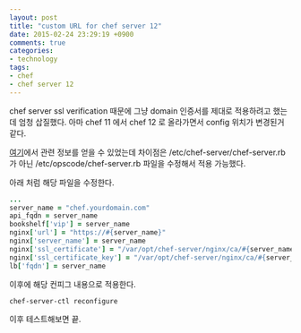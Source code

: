 ```yaml
---
layout: post
title: "custom URL for chef server 12"
date: 2015-02-24 23:29:19 +0900
comments: true
categories:
- technology
tags:
- chef
- chef server 12
---
```


chef server ssl verification 때문에 그냥 domain 인증서를 제대로 적용하려고 했는데 엄청 삽질했다. 아마 chef 11 에서 chef 12 로 올라가면서 config 위치가 변경된거 같다. 

[여기](http://www.bitlancer.com/2014/10/custom-chef-server-url/)에서 관련 정보를 얻을 수 있었는데 차이점은 /etc/chef-server/chef-server.rb 가 아닌 /etc/opscode/chef-server.rb 파일을 수정해서 적용 가능했다.

아래 처럼 해당 파일을 수정한다.

```ruby
...
server_name = "chef.yourdomain.com"
api_fqdn = server_name
bookshelf['vip'] = server_name
nginx['url'] = "https://#{server_name}"
nginx['server_name'] = server_name
nginx['ssl_certificate'] = "/var/opt/chef-server/nginx/ca/#{server_name}.crt"
nginx['ssl_certificate_key'] = "/var/opt/chef-server/nginx/ca/#{server_name}.key"
lb['fqdn'] = server_name
```

이후에 해당 컨피그 내용으로 적용한다.

``` bash
chef-server-ctl reconfigure
```

이후 테스트해보면 끝.
